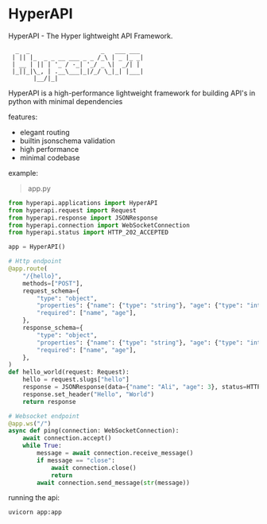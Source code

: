 # HyperAPI
HyperAPI - The Hyper lightweight API Framework.

```
  _  _                    _   ___ ___ 
 | || |_  _ _ __ ___ _ _ /_\ | _ |_ _|
 | __ | || | '_ / -_| '_/ _ \|  _/| | 
 |_||_|\_, | .__\___|_|/_/ \_|_| |___|
       |__/|_|                        
```

HyperAPI is a high-performance lightweight framework for building API's in python with minimal dependencies

features:
- elegant routing
- builtin jsonschema validation
- high performance
- minimal codebase

example:
> app.py
```py
from hyperapi.applications import HyperAPI
from hyperapi.request import Request
from hyperapi.response import JSONResponse
from hyperapi.connection import WebSocketConnection
from hyperapi.status import HTTP_202_ACCEPTED

app = HyperAPI()

# Http endpoint
@app.route(
    "/{hello}",
    methods=["POST"],
    request_schema={
        "type": "object",
        "properties": {"name": {"type": "string"}, "age": {"type": "integer"}},
        "required": ["name", "age"],
    },
    response_schema={
        "type": "object",
        "properties": {"name": {"type": "string"}, "age": {"type": "integer"}},
        "required": ["name", "age"],
    },
)
def hello_world(request: Request):
    hello = request.slugs["hello"]
    response = JSONResponse(data={"name": "Ali", "age": 3}, status=HTTP_202_ACCEPTED)
    response.set_header("Hello", "World")
    return response

# Websocket endpoint
@app.ws("/")
async def ping(connection: WebSocketConnection):
    await connection.accept()
    while True:
        message = await connection.receive_message()
        if message == "close":
            await connection.close()
            return
        await connection.send_message(str(message))
```

running the api:
```bash
uvicorn app:app
```